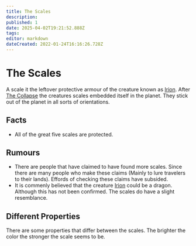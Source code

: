 ```yaml
---
title: The Scales
description: 
published: 1
date: 2025-04-02T19:21:52.888Z
tags: 
editor: markdown
dateCreated: 2022-01-24T16:16:26.728Z
---
```


# The Scales

A scale it the leftover protective armour of the creature known as [Irion](/being/deity/irion.md). After [The Collapse](/structure/chronological/event/the-collapse.md) the creatures scales embedded itself in the planet. They stick out of the planet in all sorts of orientations.

## Facts
- All of the great five scales are protected.

## Rumours
- There are people that have claimed to have found more scales. Since there are many people who make these claims (Mainly to lure travelers to their lands). Effords of checking these claims have subsided.
- It is commenly believed that the creature [Irion](/being/deity/irion.md) could be a dragon. Although this has not been confirmed. The scales do have a slight resemblance.


## Different Properties
There are some properties that differ between the scales. The brighter the color the stronger the scale seems to be.

